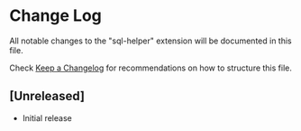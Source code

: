 # Change Log

All notable changes to the "sql-helper" extension will be documented in this file.

Check [Keep a Changelog](http://keepachangelog.com/) for recommendations on how to structure this file.

## [Unreleased]

- Initial release